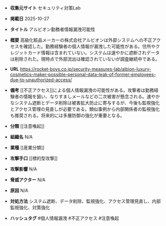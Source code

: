 - **収集元サイト**
セキュリティ対策Lab

- **掲載日**
2025-10-27

- **タイトル**
アルビオン勤務者情報漏洩可能性

- **概要**
高級化粧品メーカーの株式会社アルビオンは外部システムへの不正アクセスを確認した。勤務経験者の個人情報が漏洩した可能性がある。住所やクレジットカード情報は含まれていない。システムは速やかに遮断されデータは削除された。現時点で外部流出は確認されていないが調査継続中である。

- **URL**
https://rocket-boys.co.jp/security-measures-lab/albion-luxury-cosmetics-maker-possible-personal-data-leak-of-former-employees-due-to-unauthorized-access/

- **備考**
[[不正アクセス]]による個人情報漏洩の可能性がある。攻撃者は勤務経験者の情報を狙い、なりすましメールなどの二次被害が懸念される。速やかなシステム遮断とデータ削除は被害拡大防止に寄与するが、今後も監視強化とアクセス管理の見直しが必要である。類似事例から内部関係者の監視強化も推奨される。将来的には多層防御の強化が重要となる。

- **分類**
[[注意喚起]]

- **組織名**
N/A

- **業種**
[[産業分類]]

- **攻撃手口**
[[標的型攻撃]]

- **攻撃影響**
N/A

- **脅威アクター**
N/A

- **原因**
N/A

- **対処方法**
システム遮断、データ削除、監視強化、アクセス管理見直し、内部監視強化、対策強化

- **ハッシュタグ**
#個人情報漏洩 #不正アクセス #注意喚起
